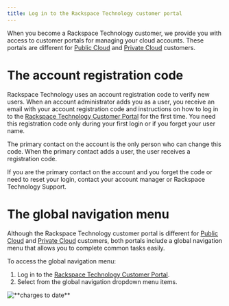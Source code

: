 ```yaml
---
title: Log in to the Rackspace Technology customer portal
---
```


When you become a Rackspace Technology customer, we provide you with
access to customer portals for managing your cloud accounts. These
portals are different for [Public
Cloud](https://www.rackspace.com/cloud/public) and [Private
Cloud](https://www.rackspace.com/cloud/private) customers.

# The account registration code

Rackspace Technology uses an account registration code to verify new
users. When an account administrator adds you as a user, you receive an
email with your account registration code and instructions on how to log
in to the [Rackspace Technology Customer
Portal](https://login.rackspace.com) for the first time. You need this
registration code only during your first login or if you forget your
user name.

The primary contact on the account is the only person who can change
this code. When the primary contact adds a user, the user receives a
registration code.

If you are the primary contact on the account and you forget the code or
need to reset your login, contact your account manager or Rackspace
Technology Support.

# The global navigation menu

Although the Rackspace Technology customer portal is different for
[Public Cloud](https://www.rackspace.com/cloud/public) and [Private
Cloud](https://www.rackspace.com/cloud/private) customers, both portals
include a global navigation menu that allows you to complete common
tasks easily.

To access the global navigation menu:

1.  Log in to the [Rackspace Technology Customer
    Portal](https://login.rackspace.com).
2.  Select from the global navigation dropdown menu items.

![\*\*charges to date\*\*](/_images/global_nav.png)
